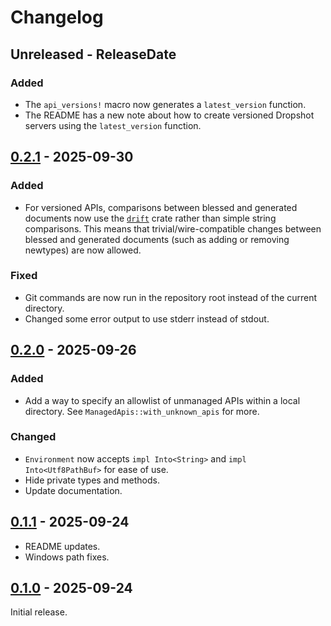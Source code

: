 # Changelog

<!-- next-header -->
## Unreleased - ReleaseDate

### Added

- The `api_versions!` macro now generates a `latest_version` function.
- The README has a new note about how to create versioned Dropshot servers using the `latest_version` function.

## [0.2.1] - 2025-09-30

### Added

- For versioned APIs, comparisons between blessed and generated documents now use the [`drift`](https://docs.rs/drift) crate rather than simple string comparisons. This means that trivial/wire-compatible changes between blessed and generated documents (such as adding or removing newtypes) are now allowed.

### Fixed

- Git commands are now run in the repository root instead of the current directory.
- Changed some error output to use stderr instead of stdout.

## [0.2.0] - 2025-09-26

### Added

- Add a way to specify an allowlist of unmanaged APIs within a local directory. See `ManagedApis::with_unknown_apis` for more.

### Changed

- `Environment` now accepts `impl Into<String>` and `impl Into<Utf8PathBuf>` for ease of use.
- Hide private types and methods.
- Update documentation.

## [0.1.1] - 2025-09-24

- README updates.
- Windows path fixes.

## [0.1.0] - 2025-09-24

Initial release.

<!-- next-url -->
[0.2.1]: https://github.com/oxidecomputer/dropshot-api-manager/releases/tag/dropshot-api-manager-0.2.1
[0.2.0]: https://github.com/oxidecomputer/dropshot-api-manager/releases/tag/dropshot-api-manager-0.2.0
[0.1.1]: https://github.com/oxidecomputer/dropshot-api-manager/releases/tag/dropshot-api-manager-0.1.1
[0.1.0]: https://github.com/oxidecomputer/dropshot-api-manager/releases/tag/dropshot-api-manager-0.1.0
